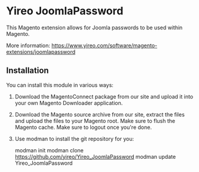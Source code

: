 # Yireo JoomlaPassword

This Magento extension allows for Joomla passwords to be used within Magento.

More information: https://www.yireo.com/software/magento-extensions/joomlapassword

## Installation
You can install this module in various ways:

1) Download the MagentoConnect package from our site and upload it into your own Magento
Downloader application.

2) Download the Magento source archive from our site, extract the files and upload the
files to your Magento root. Make sure to flush the Magento cache. Make sure to logout 
once you're done.

3) Use modman to install the git repository for you:

    modman init
    modman clone https://github.com/yireo/Yireo_JoomlaPassword
    modman update Yireo_JoomlaPassword

